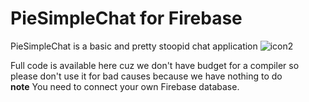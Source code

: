 # PieSimpleChat for Firebase
PieSimpleChat is a basic and pretty stoopid chat application
![icon2](https://user-images.githubusercontent.com/67146455/174904408-4009d610-6c17-4474-bb39-d085177c72c4.png)


Full code is available here cuz we don't have budget for a compiler so please don't use it for bad causes because we have nothing to do  
**note** You need to connect your own Firebase database.
